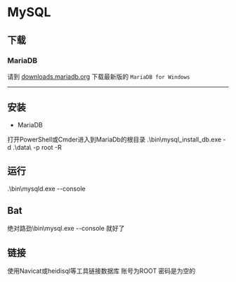 # MySQL

## 下载

### MariaDB

请到 [downloads.mariadb.org](https://downloads.mariadb.org/) 下载最新版的 `MariaDB for Windows`

-----
## 安装
- MariaDB

打开PowerShell或Cmder进入到MariaDb的根目录
.\bin\mysql_install_db.exe -d .\data\ -p root -R

## 运行
.\bin\mysqld.exe --console

## Bat
绝对路劲\bin\mysql.exe --console 就好了

## 链接
使用Navicat或heidisql等工具链接数据库
账号为ROOT 密码是为空的
